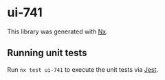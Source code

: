 # ui-741

This library was generated with [Nx](https://nx.dev).

## Running unit tests

Run `nx test ui-741` to execute the unit tests via [Jest](https://jestjs.io).
